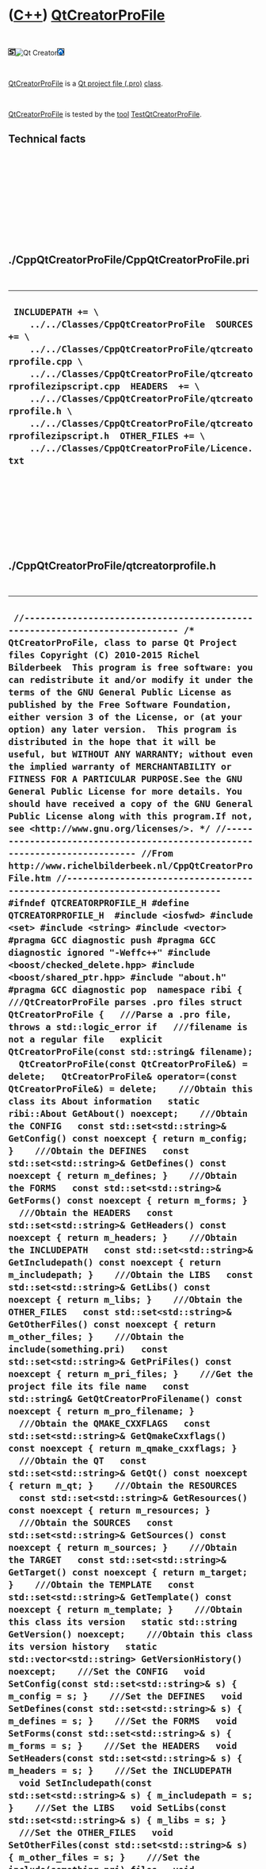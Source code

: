 



 

 

 

 

 

([C++](Cpp.md)) [QtCreatorProFile](CppQtCreatorProFile.md)
============================================================

 

![STL](PicStl.png)![Qt
Creator](PicQtCreator.png)![Lubuntu](PicLubuntu.png)

 

[QtCreatorProFile](CppQtCreatorProFile.md) is a [Qt project file
(.pro)](CppQtProjectFile.md) [class](CppClass.md).

 

[QtCreatorProFile](CppQtCreatorProFile.md) is tested by the
[tool](Tools.md) [TestQtCreatorProFile](ToolTestQtCreatorProFile.md).

Technical facts
---------------

 

 

 

 

 

 

./CppQtCreatorProFile/CppQtCreatorProFile.pri
---------------------------------------------

 

  --------------------------------------------------------------------------------------------------------------------------------------------------------------------------------------------------------------------------------------------------------------------------------------------------------------------------------------------------------------------------------------------------------------------------
  ` INCLUDEPATH += \     ../../Classes/CppQtCreatorProFile  SOURCES += \     ../../Classes/CppQtCreatorProFile/qtcreatorprofile.cpp \     ../../Classes/CppQtCreatorProFile/qtcreatorprofilezipscript.cpp  HEADERS  += \     ../../Classes/CppQtCreatorProFile/qtcreatorprofile.h \     ../../Classes/CppQtCreatorProFile/qtcreatorprofilezipscript.h  OTHER_FILES += \     ../../Classes/CppQtCreatorProFile/Licence.txt`
  --------------------------------------------------------------------------------------------------------------------------------------------------------------------------------------------------------------------------------------------------------------------------------------------------------------------------------------------------------------------------------------------------------------------------

 

 

 

 

 

./CppQtCreatorProFile/qtcreatorprofile.h
----------------------------------------

 

  -----------------------------------------------------------------------------------------------------------------------------------------------------------------------------------------------------------------------------------------------------------------------------------------------------------------------------------------------------------------------------------------------------------------------------------------------------------------------------------------------------------------------------------------------------------------------------------------------------------------------------------------------------------------------------------------------------------------------------------------------------------------------------------------------------------------------------------------------------------------------------------------------------------------------------------------------------------------------------------------------------------------------------------------------------------------------------------------------------------------------------------------------------------------------------------------------------------------------------------------------------------------------------------------------------------------------------------------------------------------------------------------------------------------------------------------------------------------------------------------------------------------------------------------------------------------------------------------------------------------------------------------------------------------------------------------------------------------------------------------------------------------------------------------------------------------------------------------------------------------------------------------------------------------------------------------------------------------------------------------------------------------------------------------------------------------------------------------------------------------------------------------------------------------------------------------------------------------------------------------------------------------------------------------------------------------------------------------------------------------------------------------------------------------------------------------------------------------------------------------------------------------------------------------------------------------------------------------------------------------------------------------------------------------------------------------------------------------------------------------------------------------------------------------------------------------------------------------------------------------------------------------------------------------------------------------------------------------------------------------------------------------------------------------------------------------------------------------------------------------------------------------------------------------------------------------------------------------------------------------------------------------------------------------------------------------------------------------------------------------------------------------------------------------------------------------------------------------------------------------------------------------------------------------------------------------------------------------------------------------------------------------------------------------------------------------------------------------------------------------------------------------------------------------------------------------------------------------------------------------------------------------------------------------------------------------------------------------------------------------------------------------------------------------------------------------------------------------------------------------------------------------------------------------------------------------------------------------------------------------------------------------------------------------------------------------------------------------------------------------------------------------------------------------------------------------------------------------------------------------------------------------------------------------------------------------------------------------------------------------------------------------------------------------------------------------------------------------------------------------------------------------------------------------------------------------------------------------------------------------------------------------------------------------------------------------------------------------------------------------------------------------------------------------------------------------------------------------------------------------------------------------------------------------------------------------------------------------------------------------------------------------------------------------------------------------------------------------------------------------------------------------------------------------------------------------------------------------------------------------------------------------------------------------------------------------------------------------------------------------------------------------------------------------------------------------------------------------------------------------------------------------------------------------------------------------------------------------------------------------------------------------------------------------------------------------------------------------------------------------------------------------------------------------------------------------------------------------------------------------------------------------------------------------------------------------------------------------------------------------------------------------------------------------------------------------------------------------------------------------------------------------------------------------------------------------------------------------------------------------------------------------------------------------------------------------------------------------------------------------------------------------------------------------------------------------------------------------------------------------------------------------------------------------------------------------------------------------------------------------------------------------------------------------------------------------------------------------------------------------------------------------------------
  ` //--------------------------------------------------------------------------- /* QtCreatorProFile, class to parse Qt Project files Copyright (C) 2010-2015 Richel Bilderbeek  This program is free software: you can redistribute it and/or modify it under the terms of the GNU General Public License as published by the Free Software Foundation, either version 3 of the License, or (at your option) any later version.  This program is distributed in the hope that it will be useful, but WITHOUT ANY WARRANTY; without even the implied warranty of MERCHANTABILITY or FITNESS FOR A PARTICULAR PURPOSE.See the GNU General Public License for more details. You should have received a copy of the GNU General Public License along with this program.If not, see <http://www.gnu.org/licenses/>. */ //--------------------------------------------------------------------------- //From http://www.richelbilderbeek.nl/CppQtCreatorProFile.htm //--------------------------------------------------------------------------- #ifndef QTCREATORPROFILE_H #define QTCREATORPROFILE_H  #include <iosfwd> #include <set> #include <string> #include <vector>  #pragma GCC diagnostic push #pragma GCC diagnostic ignored "-Weffc++" #include <boost/checked_delete.hpp> #include <boost/shared_ptr.hpp> #include "about.h" #pragma GCC diagnostic pop  namespace ribi {  ///QtCreatorProFile parses .pro files struct QtCreatorProFile {   ///Parse a .pro file, throws a std::logic_error if   ///filename is not a regular file   explicit QtCreatorProFile(const std::string& filename);   QtCreatorProFile(const QtCreatorProFile&) = delete;   QtCreatorProFile& operator=(const QtCreatorProFile&) = delete;    ///Obtain this class its About information   static ribi::About GetAbout() noexcept;    ///Obtain the CONFIG   const std::set<std::string>& GetConfig() const noexcept { return m_config; }    ///Obtain the DEFINES   const std::set<std::string>& GetDefines() const noexcept { return m_defines; }    ///Obtain the FORMS   const std::set<std::string>& GetForms() const noexcept { return m_forms; }    ///Obtain the HEADERS   const std::set<std::string>& GetHeaders() const noexcept { return m_headers; }    ///Obtain the INCLUDEPATH   const std::set<std::string>& GetIncludepath() const noexcept { return m_includepath; }    ///Obtain the LIBS   const std::set<std::string>& GetLibs() const noexcept { return m_libs; }    ///Obtain the OTHER_FILES   const std::set<std::string>& GetOtherFiles() const noexcept { return m_other_files; }    ///Obtain the include(something.pri)   const std::set<std::string>& GetPriFiles() const noexcept { return m_pri_files; }    ///Get the project file its file name   const std::string& GetQtCreatorProFilename() const noexcept { return m_pro_filename; }    ///Obtain the QMAKE_CXXFLAGS   const std::set<std::string>& GetQmakeCxxflags() const noexcept { return m_qmake_cxxflags; }    ///Obtain the QT   const std::set<std::string>& GetQt() const noexcept { return m_qt; }    ///Obtain the RESOURCES   const std::set<std::string>& GetResources() const noexcept { return m_resources; }    ///Obtain the SOURCES   const std::set<std::string>& GetSources() const noexcept { return m_sources; }    ///Obtain the TARGET   const std::set<std::string>& GetTarget() const noexcept { return m_target; }    ///Obtain the TEMPLATE   const std::set<std::string>& GetTemplate() const noexcept { return m_template; }    ///Obtain this class its version   static std::string GetVersion() noexcept;    ///Obtain this class its version history   static std::vector<std::string> GetVersionHistory() noexcept;    ///Set the CONFIG   void SetConfig(const std::set<std::string>& s) { m_config = s; }    ///Set the DEFINES   void SetDefines(const std::set<std::string>& s) { m_defines = s; }    ///Set the FORMS   void SetForms(const std::set<std::string>& s) { m_forms = s; }    ///Set the HEADERS   void SetHeaders(const std::set<std::string>& s) { m_headers = s; }    ///Set the INCLUDEPATH   void SetIncludepath(const std::set<std::string>& s) { m_includepath = s; }    ///Set the LIBS   void SetLibs(const std::set<std::string>& s) { m_libs = s; }    ///Set the OTHER_FILES   void SetOtherFiles(const std::set<std::string>& s) { m_other_files = s; }    ///Set the include(something.pri) files   void SetPriFiles(const std::set<std::string>& s) { m_pri_files = s; }    ///Set the project file its file name   void SetQtCreatorProFilename(const std::string& s) { m_pro_filename = s; }    ///Set the QMAKE_CXXFLAGS   void SetQmakeCxxflags(const std::set<std::string>& s) { m_qmake_cxxflags = s; }    ///Set the QT   void SetQt(const std::set<std::string>& s) { m_qt = s; }    ///Set the RESOURCES   void SetResources(const std::set<std::string>& s) { m_resources = s; }    ///Set the SOURCES   void SetSources(const std::set<std::string>& s)  { m_sources = s; }    ///Set the TARGET   void SetTarget(const std::set<std::string>& s) { m_target = s; }    ///Set the TEMPLATE   void SetTemplate(const std::set<std::string>& s) { m_template = s; }    private:   ///Be sure the class is correctly deleted   ~QtCreatorProFile() noexcept {}   friend void boost::checked_delete<>(QtCreatorProFile* x);    ///The items at CONFIG   std::set<std::string> m_config;    ///The items at DEFINES   std::set<std::string> m_defines;    ///The items at FORMS   std::set<std::string> m_forms;    ///The items at HEADERS   std::set<std::string> m_headers;    ///The items at INCLUDEPATH   std::set<std::string> m_includepath;    ///The items at LIBS   std::set<std::string> m_libs;    ///The items at OTHER_FILES   std::set<std::string> m_other_files;    ///The include(something.pri) files   std::set<std::string> m_pri_files;    ///The .pro file to parse   std::string m_pro_filename;    ///The items at QMAKE_CXXFLAGS   std::set<std::string> m_qmake_cxxflags;    ///The items at QT   std::set<std::string> m_qt;    ///The items at RESOURCES   std::set<std::string> m_resources;    ///The item at TARGET   std::set<std::string> m_target;    ///The items at TEMPLATE   std::set<std::string> m_template;    ///The items at SOURCES   std::set<std::string> m_sources;    void DoReplacements(std::vector<std::string>& v);    ///Parse the .pro file its content, split into lines   void Parse(std::stringstream& data);    void RemoveComments(std::vector<std::string>& v);    #ifndef NDEBUG   static void Test() noexcept;   #endif    friend std::ostream& operator<<(std::ostream& os, const QtCreatorProFile& p);   friend bool operator==(const QtCreatorProFile& lhs, const QtCreatorProFile& rhs);  };  std::ostream& operator<<(std::ostream& os, const QtCreatorProFile& p); bool operator==(const QtCreatorProFile& lhs, const QtCreatorProFile& rhs);  } //~namespace ribi  #endif // QTCREATORPROFILE_H`
  -----------------------------------------------------------------------------------------------------------------------------------------------------------------------------------------------------------------------------------------------------------------------------------------------------------------------------------------------------------------------------------------------------------------------------------------------------------------------------------------------------------------------------------------------------------------------------------------------------------------------------------------------------------------------------------------------------------------------------------------------------------------------------------------------------------------------------------------------------------------------------------------------------------------------------------------------------------------------------------------------------------------------------------------------------------------------------------------------------------------------------------------------------------------------------------------------------------------------------------------------------------------------------------------------------------------------------------------------------------------------------------------------------------------------------------------------------------------------------------------------------------------------------------------------------------------------------------------------------------------------------------------------------------------------------------------------------------------------------------------------------------------------------------------------------------------------------------------------------------------------------------------------------------------------------------------------------------------------------------------------------------------------------------------------------------------------------------------------------------------------------------------------------------------------------------------------------------------------------------------------------------------------------------------------------------------------------------------------------------------------------------------------------------------------------------------------------------------------------------------------------------------------------------------------------------------------------------------------------------------------------------------------------------------------------------------------------------------------------------------------------------------------------------------------------------------------------------------------------------------------------------------------------------------------------------------------------------------------------------------------------------------------------------------------------------------------------------------------------------------------------------------------------------------------------------------------------------------------------------------------------------------------------------------------------------------------------------------------------------------------------------------------------------------------------------------------------------------------------------------------------------------------------------------------------------------------------------------------------------------------------------------------------------------------------------------------------------------------------------------------------------------------------------------------------------------------------------------------------------------------------------------------------------------------------------------------------------------------------------------------------------------------------------------------------------------------------------------------------------------------------------------------------------------------------------------------------------------------------------------------------------------------------------------------------------------------------------------------------------------------------------------------------------------------------------------------------------------------------------------------------------------------------------------------------------------------------------------------------------------------------------------------------------------------------------------------------------------------------------------------------------------------------------------------------------------------------------------------------------------------------------------------------------------------------------------------------------------------------------------------------------------------------------------------------------------------------------------------------------------------------------------------------------------------------------------------------------------------------------------------------------------------------------------------------------------------------------------------------------------------------------------------------------------------------------------------------------------------------------------------------------------------------------------------------------------------------------------------------------------------------------------------------------------------------------------------------------------------------------------------------------------------------------------------------------------------------------------------------------------------------------------------------------------------------------------------------------------------------------------------------------------------------------------------------------------------------------------------------------------------------------------------------------------------------------------------------------------------------------------------------------------------------------------------------------------------------------------------------------------------------------------------------------------------------------------------------------------------------------------------------------------------------------------------------------------------------------------------------------------------------------------------------------------------------------------------------------------------------------------------------------------------------------------------------------------------------------------------------------------------------------------------------------------------------------------------------------------------------------------------------------------------------

 

 

 

 

 

./CppQtCreatorProFile/qtcreatorprofile.cpp
------------------------------------------

 

  ---------------------------------------------------------------------------------------------------------------------------------------------------------------------------------------------------------------------------------------------------------------------------------------------------------------------------------------------------------------------------------------------------------------------------------------------------------------------------------------------------------------------------------------------------------------------------------------------------------------------------------------------------------------------------------------------------------------------------------------------------------------------------------------------------------------------------------------------------------------------------------------------------------------------------------------------------------------------------------------------------------------------------------------------------------------------------------------------------------------------------------------------------------------------------------------------------------------------------------------------------------------------------------------------------------------------------------------------------------------------------------------------------------------------------------------------------------------------------------------------------------------------------------------------------------------------------------------------------------------------------------------------------------------------------------------------------------------------------------------------------------------------------------------------------------------------------------------------------------------------------------------------------------------------------------------------------------------------------------------------------------------------------------------------------------------------------------------------------------------------------------------------------------------------------------------------------------------------------------------------------------------------------------------------------------------------------------------------------------------------------------------------------------------------------------------------------------------------------------------------------------------------------------------------------------------------------------------------------------------------------------------------------------------------------------------------------------------------------------------------------------------------------------------------------------------------------------------------------------------------------------------------------------------------------------------------------------------------------------------------------------------------------------------------------------------------------------------------------------------------------------------------------------------------------------------------------------------------------------------------------------------------------------------------------------------------------------------------------------------------------------------------------------------------------------------------------------------------------------------------------------------------------------------------------------------------------------------------------------------------------------------------------------------------------------------------------------------------------------------------------------------------------------------------------------------------------------------------------------------------------------------------------------------------------------------------------------------------------------------------------------------------------------------------------------------------------------------------------------------------------------------------------------------------------------------------------------------------------------------------------------------------------------------------------------------------------------------------------------------------------------------------------------------------------------------------------------------------------------------------------------------------------------------------------------------------------------------------------------------------------------------------------------------------------------------------------------------------------------------------------------------------------------------------------------------------------------------------------------------------------------------------------------------------------------------------------------------------------------------------------------------------------------------------------------------------------------------------------------------------------------------------------------------------------------------------------------------------------------------------------------------------------------------------------------------------------------------------------------------------------------------------------------------------------------------------------------------------------------------------------------------------------------------------------------------------------------------------------------------------------------------------------------------------------------------------------------------------------------------------------------------------------------------------------------------------------------------------------------------------------------------------------------------------------------------------------------------------------------------------------------------------------------------------------------------------------------------------------------------------------------------------------------------------------------------------------------------------------------------------------------------------------------------------------------------------------------------------------------------------------------------------------------------------------------------------------------------------------------------------------------------------------------------------------------------------------------------------------------------------------------------------------------------------------------------------------------------------------------------------------------------------------------------------------------------------------------------------------------------------------------------------------------------------------------------------------------------------------------------------------------------------------------------------------------------------------------------------------------------------------------------------------------------------------------------------------------------------------------------------------------------------------------------------------------------------------------------------------------------------------------------------------------------------------------------------------------------------------------------------------------------------------------------------------------------------------------------------------------------------------------------------------------------------------------------------------------------------------------------------------------------------------------------------------------------------------------------------------------------------------------------------------------------------------------------------------------------------------------------------------------------------------------------------------------------------------------------------------------------------------------------------------------------------------------------------------------------------------------------------------------------------------------------------------------------------------------------------------------------------------------------------------------------------------------------------------------------------------------------------------------------------------------------------------------------------------------------------------------------------------------------------------------------------------------------------------------------------------------------------------------------------------------------------------------------------------------------------------------------------------------------------------------------------------------------------------------------------------------------------------------------------------------------------------------------------------------------------------------------------------------------------------------------------------------------------------------------------------------------------------------------------------------------------------------------------------------------------------------------------------------------------------------------------------------------------------------------------------------------------------------------------------------------------------------------------------------------------------------------------------------------------------------------------------------------------------------------------------------------------------------------------------------------------------------------------------------------------------------------------------------------------------------------------------------------------------------------------------------------------------------------------------------------------------------------------------------------------------------------------------------------------------------------------------------------------------------------------------------------------------------------------------------------------------------------------------------------------------------------------------------------------------------------------------------------------------------------------------------------------------------------------------------------------------------------------------------------------------------------------------------------------------------------------------------------------------------------------------------------------------------------------------------------------------------------------------------------------------------------------------------------------------------------------------------------------------------------------------------------------------------------------------------------------------------------------------------------------------------------------------------------------------------------------------------------------------------------------------------------------------------------------------------------------------------------------------------------------------------------------------------------------------------------------------------------------------------------------------------------------------------------------------------------------------------------------------------------------------------------------------------------------------------------------------------------------------------------------------------------------------------------------------------------------------------------------------------------------------------------------------------------------------------------------------------------------------------------------------------------------------------------------------------------------------------------------------------------------------------------------------------------------------------------------------------------------------------------------------------------------------------------------------------------------------------------------------------------------------------------------------------------------------------------------------------------------------------------------------------------------------------------------------------------------------------------------------------------------------------------------------------------------------------------------------------------------------------------------------------------------------------------------------------------------------------------------------------------------------------------------------------------------------------------------------------------------------------------------------------------------------------------------------------------------------------------------------------------------------------------------------------------------------------------------------------------------------------------------------------------------------------------------------------------------------------------------------------------------------------------------------------------------------------------------------------------------------------------------------------------------------------------------------------------------------------------------------------------------------------------------------------------------------------------------------------------------------------------------------------------------------------------------------------------------------------------------------------------------------------------------------------------------------------------------------------------------------------------------------------------------------------------------------------------------------------------------------------------------------------------------------------------------------------------------------------------------------------------------------------------------------------------------------------------------------------------------------------------------------------------------------------------------------------------------------------------------------------------------------------------------------------------------------------------------------------------------------------------------------------------------------------------------------------------------------------------------------------------------------------------------------------------------------------------------------------------------------------------------------------------------------------------------------------------------------------------------------------------------------------------------------------------------------------------------------------------------------------------------------------------------------------------------------------------------------------------------------------------------------------------------------------------------------------------------------------------------------------------------------------------------------------------------------------------------------------------------------------------------------------------------------------------------------------------------------------------------------------------------------------------------------------------------------------------------------------------------------------------------------------------------------------------------------------------------------------------------------------------------------------------------------------------------------------------------------------------------------------------------------------------------------------------------------------------------------------------------------------------------------------------------------------------------------------------------------------------------------------------------------------------------------------------------------------------------------------------------------------------------------------------------------------------------------------------------------------------------------------------------------------------------------------------------------------------------------------------------------------------------------------------------------------------------------------------------------------------------------------------------------------------------------------------------------------------------------------------------------------------------------------------------------------------------------------------------------------------------------------------------------------------------------------------------------------------------------------------------------------------------------------------------------------------------------------------------------------------------------------------------------------------------------------------------------------------------------------------------------------------------------------------------------------------------------------------------------------------------------------------------------------------------------------------------------------------------------------------------------------------------------------------------------------------------------------------------------------------------------------------------------------------------------------------------------------------------------------------------------------------------------------------------------------------------------------------------------------------------------------------------------------------------------------------------------------------------------------------------------------------------------------------------------------------------------------------------------------------------------------------------------------------------------------------------------------------------------------------------------------------------------------------------------------------------------------------------------------------------------------------------------------------------------------------------------------------------------------------------------------------------------------------------------------------------------------------------------------------------------------------------------------------------------------------------------------------------------------------------------------------------------------------
  ` //--------------------------------------------------------------------------- /* QtCreatorProFile, class to parse Qt Project files Copyright (C) 2010-2015 Richel Bilderbeek  This program is free software: you can redistribute it and/or modify it under the terms of the GNU General Public License as published by the Free Software Foundation, either version 3 of the License, or (at your option) any later version.  This program is distributed in the hope that it will be useful, but WITHOUT ANY WARRANTY; without even the implied warranty of MERCHANTABILITY or FITNESS FOR A PARTICULAR PURPOSE.See the GNU General Public License for more details. You should have received a copy of the GNU General Public License along with this program.If not, see <http://www.gnu.org/licenses/>. */ //--------------------------------------------------------------------------- //From http://www.richelbilderbeek.nl/CppQtCreatorProFile.htm //--------------------------------------------------------------------------- #pragma GCC diagnostic push #pragma GCC diagnostic ignored "-Weffc++" #pragma GCC diagnostic ignored "-Wunused-local-typedefs" #include "qtcreatorprofile.h"  #include <algorithm> #include <cassert> #include <cstdlib> #include <fstream> #include <iostream> #include <iterator> #include <map> #include <sstream> #include <string> #include <vector>  #include <boost/algorithm/string/replace.hpp> #include <boost/algorithm/string/split.hpp> #include <boost/algorithm/string/trim.hpp> #include <boost/function.hpp>  #include "fileio.h" #include "trace.h" #include "testtimer.h"  #pragma GCC diagnostic pop  ribi::QtCreatorProFile::QtCreatorProFile(const std::string& filename)   :     m_config{},     m_defines{},     m_forms{},     m_headers{},     m_includepath{},     m_libs{},     m_other_files{},     m_pri_files{},     m_pro_filename{fileio::FileIo().ConvertPathToUnix(filename)},     m_qmake_cxxflags{},     m_qt{},     m_resources{},     m_target{},     m_template{},     m_sources{} {   #ifndef NDEBUG   Test();   #endif   if (!ribi::fileio::FileIo().IsRegularFile(m_pro_filename))   {     std::stringstream s;     s << __FILE__ << "(" <<  (__LINE__) <<  ") : "       << "Filename '" << m_pro_filename << "' must be a regular file";     throw std::logic_error(s.str().c_str());   }   assert(fileio::FileIo().IsUnixPath(m_pro_filename));   if (!fileio::FileIo().IsUnixPath(m_pro_filename))   {     std::stringstream s;     s << __FILE__ << "(" <<  (__LINE__) <<  ") : "       << "Filename '" << m_pro_filename << "' must have a Linux-styl path "       << " (this is, folders must be seperated by a slash, instead of a backslash)"     ;     throw std::logic_error(s.str().c_str());   }      std::vector<std::string> v{ribi::fileio::FileIo().FileToVector(m_pro_filename)};   RemoveComments(v);   DoReplacements(v);   std::stringstream data;   std::copy(std::begin(v),std::end(v),std::ostream_iterator<std::string>(data," "));   Parse(data); }  void ribi::QtCreatorProFile::DoReplacements(std::vector<std::string>& v) {   for (std::string& s: v)   {     boost::algorithm::replace_all(s,"include (","include(");   } }  ribi::About ribi::QtCreatorProFile::GetAbout() noexcept {   ribi::About a(     "Richel Bilderbeek",     "QtCreatorProFile",     "class to parse Qt Project files",     "the 19th of August 2013",     "2010-2015",     "http://www.richelbilderbeek.nl/CppQtCreatorProFile.htm",     GetVersion(),     GetVersionHistory());   return a; }  std::string ribi::QtCreatorProFile::GetVersion() noexcept {   return "3.0"; }  std::vector<std::string> ribi::QtCreatorProFile::GetVersionHistory() noexcept {   return {     "2010-12-19: version 1.0: initial version",     "2011-01-06: version 1.1: added GetCommonRoot and GetLibs member functions, added operator<<",     "2011-09-11: version 1.2: fixed bug",     "2012-02-25: version 1.3: added GetAbout member function",     "2012-02-28: version 1.4: added support for INCLUDEPATH, FORMS, OTHER_FILES, RESOURCES and QMAKE_CXXFLAGS",     "2012-05-30: version 1.5: added SimplifyPath",     "2012-08-13: version 1.6: modifiers like win32 and unix are ignored, instead of yielding an error",     "2012-12-23: version 1.7: set destructor to private, except for boost::checked_delete",     "2012-12-23: version 1.8: renamed to QtCreatorProFile due to naming conflicts when cross-compiling",     "2013-05-18: version 2.0: simplified architecture by removing file I/O",     "2013-08-19: version 2.1: replaced Boost.Regex by Boost.Xpressive, removed Boost.Filesystem",     "2014-01-27: version 2.2: removes all comments, can detect includes of .pri files",     "2014-05-02: version 3.0: use UNIX path seperators only"   }; }  void ribi::QtCreatorProFile::Parse(std::stringstream& data) {   const bool verbose{false};   std::set<std::string> * p = nullptr; //A set to write to   enum class Prefix { none, plus, minus };   Prefix prefix = Prefix::none;   while (data)   {     std::string s;     data >> s;     if (verbose) { TRACE(s); }     assert(s[0] != '#' && "Comments are already removed");     if (s[0] == '{') continue;     if (s[0] == '}') continue;     if (s[0] == '\\') continue;     if (s.size() > 7 && s.substr(0,7) == "include")     {       std::string t = s.substr(8,s.size() - 8 - 1);       if (verbose) { TRACE(t); }       while (t[0] == ' ' || t[0] == '(') t = t.substr(1,t.size()-1);       if (verbose) { TRACE(t); }       while (t.back() == ' ' || t.back() == ')') t.pop_back();       if (verbose) { TRACE(t); }       assert(t.find('(') == std::string::npos);       assert(t.find(')') == std::string::npos);       m_pri_files.insert(t);       continue;     }     const std::vector<std::string> conditional_sections {       "unix", "win32", "static", "debug", "release"     };     if (std::count(conditional_sections.begin(),conditional_sections.end(),s))     {       p = nullptr;       continue;     }     const std::map<std::string,std::set<std::string>* > m {       { "CONFIG"        ,&m_config },       { "DEFINES"       ,&m_defines },       { "FORMS"         ,&m_forms },       { "HEADERS"       ,&m_headers },       { "INCLUDEPATH"   ,&m_includepath },       { "LIBS"          ,&m_libs },       { "OTHER_FILES"   ,&m_other_files },       { "QMAKE_CXXFLAGS",&m_qmake_cxxflags },       { "QT"            ,&m_qt },       { "RESOURCES"     ,&m_resources },       { "SOURCES"       ,&m_sources },       { "TARGET"        ,&m_target },       { "TEMPLATE"      ,&m_template }     };     const std::map<std::string,std::set<std::string>* >::const_iterator iter {       std::find_if(std::begin(m),std::end(m),         [s](const std::pair<std::string,std::set<std::string>* > sub_pair)         {           return sub_pair.first == s;         }       )     };     if (iter != std::end(m))     {       if (verbose) { const std::string msg = "Set pointer to " + iter->first; TRACE(msg); }       p = iter->second;       prefix = Prefix::none;       continue;     }     //Determine prefixes     bool has_prefixes = true;     while (has_prefixes)     {       has_prefixes = false;       if (!s.empty() && s[0] == '+')       {         prefix = Prefix::plus;         s = s.substr(1,s.size() - 1);         has_prefixes = true;       }       else if (!s.empty() && s[0] == '-')       {         prefix = Prefix::minus;         s = s.substr(1,s.size() - 1);         has_prefixes = true;       }       else if (!s.empty() && s[0] == '\\')       {         s = s.substr(1,s.size() - 1);         has_prefixes = true;       }       else if (!s.empty() && s[0] == '=')       {         s = s.substr(1,s.size() - 1);         has_prefixes = true;       }     }     //Remove possible postfix     if (!s.empty())     {       if (s[ s.size() - 1] == '\\') s.resize(s.size() - 1);      }     if (p && !s.empty())     {       if (verbose) { const std::string msg = "Added " + s; TRACE(msg); }       p->insert(         (prefix == Prefix::minus ? "-" : "") + s);     }   } }  void ribi::QtCreatorProFile::RemoveComments(std::vector<std::string>& v) {   for (std::string& s: v)   {     const std::string t = boost::algorithm::trim_copy(s);     if (t[0] == '#')     {       s = "";       continue;     }     if (t.size() >= 7 && t.substr(0,7) == "message")     {       s = "";       continue;     }      const auto iter = std::find(std::begin(t),std::end(t),'#');     if (iter != std::end(t))     {       s.assign(std::begin(t),iter);     }      assert(std::find(std::begin(s),std::end(s),'#') == std::end(s)       && "Every comment is removed");   }  }  #ifndef NDEBUG void ribi::QtCreatorProFile::Test() noexcept {   //Test exactly once   {     static bool is_tested{false};     if (is_tested) return;     is_tested = true;   }   fileio::FileIo();    const TestTimer test_timer(__func__,__FILE__,1.0);   {     const std::string mypath { fileio::FileIo().GetTempFileName() };     {       std::ofstream f(mypath);       f << "SOURCES += qtmain.cpp";     }     //Check the project file     const QtCreatorProFile p(mypath);     assert(p.GetSources().size() == 1);     assert(p.GetSources().count("qtmain.cpp"));     fileio::FileIo().DeleteFile(mypath.c_str());   }   {     const std::string mypath { fileio::FileIo().GetTempFileName() };     {       std::ofstream f(mypath);       f << "include(something.pri)";     }     //Check the project file     const QtCreatorProFile p(mypath);     assert(p.GetPriFiles().size() == 1);     assert(p.GetPriFiles().count("something.pri"));     fileio::FileIo().DeleteFile(mypath.c_str());   }   {     const std::string mypath { fileio::FileIo().GetTempFileName() };     {       std::ofstream f(mypath);       f << "include (something.pri)";     }     //Check the project file     const QtCreatorProFile p(mypath);     assert(p.GetPriFiles().size() == 1);     assert(p.GetPriFiles().count("something.pri"));     fileio::FileIo().DeleteFile(mypath.c_str());   }   {     const std::string mypath { fileio::FileIo().GetTempFileName() };     {       std::ofstream f(mypath);       f << "HEADERS += header.h #Must remove this comment";     }     //Check the project file     const QtCreatorProFile p(mypath);     assert(p.GetHeaders().size() == 1);     assert(p.GetHeaders().count("header.h"));     fileio::FileIo().DeleteFile(mypath.c_str());   }   {     const std::string mypath { fileio::FileIo().GetTempFileName() };     {       std::ofstream f(mypath);       f << "#-------------------------------------------------\n"         << "#\n"         << "# Project created by QtCreator 2010-12-19T16:24:53\n"         << "#\n"         << "#-------------------------------------------------\n"         << "QT       += core\n"         << "QT       -= gui\n"         << "LIBS     += -lwt -lboost_regex\n"         << "TARGET = ToolTestQtCreatorProFile\n"         << "CONFIG   += console\n"         << "CONFIG   -= app_bundle\n"         << "TEMPLATE = app\n"         << "SOURCES += main.cpp \\\n"         << "    profile.cpp\n"         << "HEADERS += \\\n"         << "    profile.h";     }     //Check the project file     const QtCreatorProFile p(mypath);     assert(p.GetConfig().size() == 2);     assert(p.GetConfig().count("console"));     assert(p.GetConfig().count("-app_bundle"));     assert(p.GetHeaders().size() == 1);     assert(p.GetHeaders().count("profile.h"));     assert(p.GetLibs().size() == 2);     assert(p.GetLibs().count("-lwt"));     assert(p.GetLibs().count("-lboost_regex"));     assert(p.GetQtCreatorProFilename() == mypath);     assert(p.GetQt().size() == 2);     assert(p.GetQt().count("core"));     assert(p.GetQt().count("-gui"));     assert(p.GetSources().size() == 2);     assert(p.GetSources().count("main.cpp"));     assert(p.GetSources().count("profile.cpp"));     assert(p.GetTarget().count("ToolTestQtCreatorProFile") == 1);     assert(p.GetTemplate().size() == 1);     assert(p.GetTemplate().count("app"));     {       std::stringstream ss;       ss << p << '\n';     }     //TRACE("Test QtCreatorProFile::operator==");     {       QtCreatorProFile q(mypath);       assert(p == q);     }     fileio::FileIo().DeleteFile(mypath.c_str());   }   //TRACE("Test QtCreatorProFile::Merge");   {     const std::string mypath1 { fileio::FileIo().GetTempFileName() };     const std::string mypath2 { fileio::FileIo().GetTempFileName() };     {       std::ofstream f(mypath1);       f << "#-------------------------------------------------\n"         << "#\n"         << "# Project created by QtCreator 2010-12-19T16:24:53\n"         << "#\n"         << "#-------------------------------------------------\n"         << "QT       += core\n"         << "QT       -= gui\n"         << "LIBS     += -lwt -lboost_regex\n"         << "TARGET = ToolTestQtCreatorProFileWebsite\n"         << "CONFIG   += console\n"         << "CONFIG   -= app_bundle\n"         << "TEMPLATE = app\n"         << "SOURCES += wtmain.cpp \\\n"         << "    profile.cpp\n"         << "HEADERS += \\\n"         << "    profile.h";     }     {       std::ofstream f(mypath2);       f << "#-------------------------------------------------\n"         << "#\n"         << "# Project created by QtCreator 2010-12-19T16:24:53\n"         << "#\n"         << "#-------------------------------------------------\n"         << "QT       -= core\n"         << "QT       -= gui\n"         << "LIBS     += -lboost_regex\n"         << "TARGET = ToolTestQtCreatorProFileConsole\n"         << "CONFIG   += console\n"         << "CONFIG   -= app_bundle\n"         << "TEMPLATE = app\n"         << "SOURCES += main.cpp \\\n"         << "    profile.cpp\n"         << "HEADERS += \\\n"         << "    profile.h";     }     //Check the project file     const boost::shared_ptr<const QtCreatorProFile> p1(new QtCreatorProFile(mypath1));     const boost::shared_ptr<const QtCreatorProFile> p2(new QtCreatorProFile(mypath2));     fileio::FileIo().DeleteFile(mypath1.c_str());     fileio::FileIo().DeleteFile(mypath2.c_str());   }   //Test conditionals   {     //Create a project file     const std::string mypath { fileio::FileIo().GetTempFileName() };     {       std::ofstream f(mypath);       f         << "QT       += core\n"         << "unix {\n"         << "SOURCES += \\\n"         << "    unix_main.cpp \\\n"         << "}\n"         << "win32 {\n"         << "TARGET = TestTarget\n"         << "SOURCES += win_main.cpp\n"         << "}\n"         << "SOURCES += profile.cpp\n"         << "HEADERS += \\\n"         << "    profile.h";     }     //Check the project file     const QtCreatorProFile p(mypath);     assert(p.GetQt().size() == 1);     assert(p.GetQt().count("core"));     assert(p.GetSources().size() == 3);     assert(p.GetSources().count("unix_main.cpp"));     assert(p.GetSources().count("win_main.cpp"));     assert(p.GetSources().count("profile.cpp"));     assert(p.GetHeaders().size() == 1);     assert(p.GetHeaders().count("profile.h"));      //Test operator<<     {       std::stringstream ss;       ss << p << '\n';     }     //Test operator==     {       QtCreatorProFile q(mypath);       assert(p == q);     }     fileio::FileIo().DeleteFile(mypath.c_str());   } } #endif  std::ostream& ribi::operator<<(std::ostream& os, const QtCreatorProFile& p) {   os << "\n";   for (const std::string pri: p.GetPriFiles())   {     os << "include(" << pri << ")" << '\n';   }   {     const std::vector<       std::pair<         std::string, boost::function<const std::set<std::string>& (const QtCreatorProFile&)>         >       > v = {         { "CONFIG", &QtCreatorProFile::GetConfig },         { "DEFINES", &QtCreatorProFile::GetDefines },         { "FORMS", &QtCreatorProFile::GetForms },         { "HEADERS", &QtCreatorProFile::GetHeaders },         { "INCLUDEPATH", &QtCreatorProFile::GetIncludepath },         { "LIBS", &QtCreatorProFile::GetLibs },         { "OTHER_FILES", &QtCreatorProFile::GetOtherFiles },         { "QMAKE_CXXFLAGS", &QtCreatorProFile::GetQmakeCxxflags },         { "QT", &QtCreatorProFile::GetQt},         { "RESOURCES", &QtCreatorProFile::GetResources },         { "SOURCES", &QtCreatorProFile::GetSources },         { "TARGET", &QtCreatorProFile::GetTarget },         { "TEMPLATE", &QtCreatorProFile::GetTemplate }       };      std::for_each(v.begin(),v.end(),       [&os,&p](const std::pair<std::string, boost::function<const std::set<std::string>& (const QtCreatorProFile&)> >& pair)       {         const std::set<std::string>& w = pair.second(p);         if (!w.empty())         {           os << pair.first << " += \\\n";           if (w.size() > 1)           {             std::transform(w.begin(),--w.end(),std::ostream_iterator<std::string>(os," \\\n"),               [](const std::string& s) { return "    " + s; } );           }           os << "    " + (*(--w.end())) + '\n';           os << "\n";         }       }     );   }   os << "\n";   os << "#--------------------------------------------------------------------------\n";   os << "# This file was created by:\n";   os << "#\n";   {     const std::vector<std::string> v = p.GetAbout().CreateAboutText();     std::transform(v.begin(),v.end(),std::ostream_iterator<std::string>(os,"\n"),       [](const std::string& s) { return "# " + s; } );   }   os << "#\n";   os << "#\n";   os << "#\n";   {     const std::vector<std::string> v = p.GetAbout().CreateLicenceText();     std::transform(v.begin(),v.end(),std::ostream_iterator<std::string>(os,"\n"),       [](const std::string& s) { return "# " + s; } );   }   os << "#--------------------------------------------------------------------------";   return os; }  bool ribi::operator==(const QtCreatorProFile& lhs, const QtCreatorProFile& rhs) {   return        lhs.m_config == rhs.m_config     && lhs.m_defines == rhs.m_defines     && lhs.m_forms == rhs.m_forms     && lhs.m_headers == rhs.m_headers     && lhs.m_includepath == rhs.m_includepath     && lhs.m_libs == rhs.m_libs     && lhs.m_other_files == rhs.m_other_files     && lhs.m_pro_filename == rhs.m_pro_filename     && lhs.m_qmake_cxxflags == rhs.m_qmake_cxxflags     && lhs.m_qt == rhs.m_qt     && lhs.m_resources == rhs.m_resources     && lhs.m_target == rhs.m_target     && lhs.m_template == rhs.m_template     && lhs.m_sources == rhs.m_sources; }`
  ---------------------------------------------------------------------------------------------------------------------------------------------------------------------------------------------------------------------------------------------------------------------------------------------------------------------------------------------------------------------------------------------------------------------------------------------------------------------------------------------------------------------------------------------------------------------------------------------------------------------------------------------------------------------------------------------------------------------------------------------------------------------------------------------------------------------------------------------------------------------------------------------------------------------------------------------------------------------------------------------------------------------------------------------------------------------------------------------------------------------------------------------------------------------------------------------------------------------------------------------------------------------------------------------------------------------------------------------------------------------------------------------------------------------------------------------------------------------------------------------------------------------------------------------------------------------------------------------------------------------------------------------------------------------------------------------------------------------------------------------------------------------------------------------------------------------------------------------------------------------------------------------------------------------------------------------------------------------------------------------------------------------------------------------------------------------------------------------------------------------------------------------------------------------------------------------------------------------------------------------------------------------------------------------------------------------------------------------------------------------------------------------------------------------------------------------------------------------------------------------------------------------------------------------------------------------------------------------------------------------------------------------------------------------------------------------------------------------------------------------------------------------------------------------------------------------------------------------------------------------------------------------------------------------------------------------------------------------------------------------------------------------------------------------------------------------------------------------------------------------------------------------------------------------------------------------------------------------------------------------------------------------------------------------------------------------------------------------------------------------------------------------------------------------------------------------------------------------------------------------------------------------------------------------------------------------------------------------------------------------------------------------------------------------------------------------------------------------------------------------------------------------------------------------------------------------------------------------------------------------------------------------------------------------------------------------------------------------------------------------------------------------------------------------------------------------------------------------------------------------------------------------------------------------------------------------------------------------------------------------------------------------------------------------------------------------------------------------------------------------------------------------------------------------------------------------------------------------------------------------------------------------------------------------------------------------------------------------------------------------------------------------------------------------------------------------------------------------------------------------------------------------------------------------------------------------------------------------------------------------------------------------------------------------------------------------------------------------------------------------------------------------------------------------------------------------------------------------------------------------------------------------------------------------------------------------------------------------------------------------------------------------------------------------------------------------------------------------------------------------------------------------------------------------------------------------------------------------------------------------------------------------------------------------------------------------------------------------------------------------------------------------------------------------------------------------------------------------------------------------------------------------------------------------------------------------------------------------------------------------------------------------------------------------------------------------------------------------------------------------------------------------------------------------------------------------------------------------------------------------------------------------------------------------------------------------------------------------------------------------------------------------------------------------------------------------------------------------------------------------------------------------------------------------------------------------------------------------------------------------------------------------------------------------------------------------------------------------------------------------------------------------------------------------------------------------------------------------------------------------------------------------------------------------------------------------------------------------------------------------------------------------------------------------------------------------------------------------------------------------------------------------------------------------------------------------------------------------------------------------------------------------------------------------------------------------------------------------------------------------------------------------------------------------------------------------------------------------------------------------------------------------------------------------------------------------------------------------------------------------------------------------------------------------------------------------------------------------------------------------------------------------------------------------------------------------------------------------------------------------------------------------------------------------------------------------------------------------------------------------------------------------------------------------------------------------------------------------------------------------------------------------------------------------------------------------------------------------------------------------------------------------------------------------------------------------------------------------------------------------------------------------------------------------------------------------------------------------------------------------------------------------------------------------------------------------------------------------------------------------------------------------------------------------------------------------------------------------------------------------------------------------------------------------------------------------------------------------------------------------------------------------------------------------------------------------------------------------------------------------------------------------------------------------------------------------------------------------------------------------------------------------------------------------------------------------------------------------------------------------------------------------------------------------------------------------------------------------------------------------------------------------------------------------------------------------------------------------------------------------------------------------------------------------------------------------------------------------------------------------------------------------------------------------------------------------------------------------------------------------------------------------------------------------------------------------------------------------------------------------------------------------------------------------------------------------------------------------------------------------------------------------------------------------------------------------------------------------------------------------------------------------------------------------------------------------------------------------------------------------------------------------------------------------------------------------------------------------------------------------------------------------------------------------------------------------------------------------------------------------------------------------------------------------------------------------------------------------------------------------------------------------------------------------------------------------------------------------------------------------------------------------------------------------------------------------------------------------------------------------------------------------------------------------------------------------------------------------------------------------------------------------------------------------------------------------------------------------------------------------------------------------------------------------------------------------------------------------------------------------------------------------------------------------------------------------------------------------------------------------------------------------------------------------------------------------------------------------------------------------------------------------------------------------------------------------------------------------------------------------------------------------------------------------------------------------------------------------------------------------------------------------------------------------------------------------------------------------------------------------------------------------------------------------------------------------------------------------------------------------------------------------------------------------------------------------------------------------------------------------------------------------------------------------------------------------------------------------------------------------------------------------------------------------------------------------------------------------------------------------------------------------------------------------------------------------------------------------------------------------------------------------------------------------------------------------------------------------------------------------------------------------------------------------------------------------------------------------------------------------------------------------------------------------------------------------------------------------------------------------------------------------------------------------------------------------------------------------------------------------------------------------------------------------------------------------------------------------------------------------------------------------------------------------------------------------------------------------------------------------------------------------------------------------------------------------------------------------------------------------------------------------------------------------------------------------------------------------------------------------------------------------------------------------------------------------------------------------------------------------------------------------------------------------------------------------------------------------------------------------------------------------------------------------------------------------------------------------------------------------------------------------------------------------------------------------------------------------------------------------------------------------------------------------------------------------------------------------------------------------------------------------------------------------------------------------------------------------------------------------------------------------------------------------------------------------------------------------------------------------------------------------------------------------------------------------------------------------------------------------------------------------------------------------------------------------------------------------------------------------------------------------------------------------------------------------------------------------------------------------------------------------------------------------------------------------------------------------------------------------------------------------------------------------------------------------------------------------------------------------------------------------------------------------------------------------------------------------------------------------------------------------------------------------------------------------------------------------------------------------------------------------------------------------------------------------------------------------------------------------------------------------------------------------------------------------------------------------------------------------------------------------------------------------------------------------------------------------------------------------------------------------------------------------------------------------------------------------------------------------------------------------------------------------------------------------------------------------------------------------------------------------------------------------------------------------------------------------------------------------------------------------------------------------------------------------------------------------------------------------------------------------------------------------------------------------------------------------------------------------------------------------------------------------------------------------------------------------------------------------------------------------------------------------------------------------------------------------------------------------------------------------------------------------------------------------------------------------------------------------------------------------------------------------------------------------------------------------------------------------------------------------------------------------------------------------------------------------------------------------------------------------------------------------------------------------------------------------------------------------------------------------------------------------------------------------------------------------------------------------------------------------------------------------------------------------------------------------------------------------------------------------------------------------------------------------------------------------------------------------------------------------------------------------------------------------------------------------------------------------------------------------------------------------------------------------------------------------------------------------------------------------------------------------------------------------------------------------------------------------------------------------------------------------------------------------------------------------------------------------------------------------------------------------------------------------------------------------------------------------------------------------------------------------------------------------------------------------------------------------------------------------------------------------------------------------------------------------------------------------------------------------------------------------------------------------------------------------------------------------------------------------------------------------------------------------------------------------------------------------------------------------------------------------------------------------------------------------------------------------------------------------------------------------------------------------------------------------------------------------------------------------------------------------------------------------------------------------------------------------------------------------------------------------------------------------------------------------------------------

 

 

 

 

 

./CppQtCreatorProFile/qtcreatorprofilezipscript.h
-------------------------------------------------

 

  -------------------------------------------------------------------------------------------------------------------------------------------------------------------------------------------------------------------------------------------------------------------------------------------------------------------------------------------------------------------------------------------------------------------------------------------------------------------------------------------------------------------------------------------------------------------------------------------------------------------------------------------------------------------------------------------------------------------------------------------------------------------------------------------------------------------------------------------------------------------------------------------------------------------------------------------------------------------------------------------------------------------------------------------------------------------------------------------------------------------------------------------------------------------------------------------------------------------------------------------------------------------------------------------------------------------------------------------------------------------------------------------------------------------------------------------------------------------------------------------------------------------------------------------------------------------------------------------------------------------------------------------------------------------------------------------------------------------------------------------------------------------------------------------------------------------------------------------------------------------------------------------------------------------------------------------------------------------------------------------------------------------------------------------------------------------------------------------------------------------------------------------------------------------------------------------------------------------------------------------------------------------------------------------------------------------------------------------------------------------------------------------------------------------------------------------------------------------------------------------------------------------------------------------------------------------------------------------------------------------------------------------------------------------------------------------------------------------------------------------------------------------------------------------------------------------------------------------------------------------------------------------------------------------------------------------------------------------------------------------------------------------------------------------------------------------------------------------------------------------------------------------------------------------------------------------------------------------------------------------------------------------------------------------------------------------------------------------------------------------------------------------------------------------------------------------------------------------------------------------------------------------------------------------------------------------------------------------------------------------------------------------------------------------------------------------------------------------------------------------------------------------------------------------------------------------------------------------------------------------------------------------------------------------------------------------------------------------------------------------------------------------------------------------------------------------------------------------------------------------------------------------------------------------------------------------------------
  ` //--------------------------------------------------------------------------- /* QtCreatorProFile, class to parse Qt Project files Copyright (C) 2010-2015 Richel Bilderbeek  This program is free software: you can redistribute it and/or modify it under the terms of the GNU General Public License as published by the Free Software Foundation, either version 3 of the License, or (at your option) any later version.  This program is distributed in the hope that it will be useful, but WITHOUT ANY WARRANTY; without even the implied warranty of MERCHANTABILITY or FITNESS FOR A PARTICULAR PURPOSE.See the GNU General Public License for more details. You should have received a copy of the GNU General Public License along with this program.If not, see <http://www.gnu.org/licenses/>. */ //--------------------------------------------------------------------------- //From http://www.richelbilderbeek.nl/CppQtCreatorProFile.htm //--------------------------------------------------------------------------- #ifndef QTCREATORPROFILEZIPSCRIPT #define QTCREATORPROFILEZIPSCRIPT  #include <set> #include <string> #include <vector>  #pragma GCC diagnostic push #pragma GCC diagnostic ignored "-Weffc++" #include <boost/checked_delete.hpp> #include <boost/shared_ptr.hpp> #include "qtcreatorprofile.h" #pragma GCC diagnostic pop  namespace ribi {  ///Create a shell script to zip a Qt Creator .pro file struct QtCreatorProFileZipScript {   QtCreatorProFileZipScript(     const boost::shared_ptr<const ribi::QtCreatorProFile> pro_file   );   QtCreatorProFileZipScript(const QtCreatorProFileZipScript&) = delete;   QtCreatorProFileZipScript& operator=(const QtCreatorProFileZipScript&) = delete;    ///Create a script to zip all .pro files (and all they refer to) in a folder   static std::string CreateScript(const std::string& source_folder);    ///Obtain this class its About information   static About GetAbout() noexcept;    ///Obtain all filenames   const std::set<std::string>& GetFilenames() const { return m_filenames; }    ///Obtain the .pro file   //const boost::shared_ptr<const QtCreatorProFile> GetProFile() const { return m_pro_file; }   const std::string& GetProFileName() const { return m_pro_file_name; }    ///Obtain this class its version   static std::string GetVersion() noexcept;    ///Obtain this class its version history   static std::vector<std::string> GetVersionHistory() noexcept;    static boost::shared_ptr<QtCreatorProFileZipScript> Merge(     const std::vector<boost::shared_ptr<const QtCreatorProFileZipScript> >& v);    ///Set all filenames   void SetFilenames(const std::set<std::string>& filenames) { m_filenames = filenames; }    private:   ///Used when merging   QtCreatorProFileZipScript(     const std::set<std::string>& filenames,     const std::string& pro_file_name);    ///Be sure the class is correctly deleted   ~QtCreatorProFileZipScript() noexcept {}   friend void boost::checked_delete<>(QtCreatorProFileZipScript* x);    ///All the files used by the QtCreatorProFile   std::set<std::string> m_filenames;    ///The original .pro file its filename   const std::string m_pro_file_name;   //const boost::shared_ptr<const QtCreatorProFile> m_pro_file;    ///Create a QtCreatorProFile from every filename   static std::vector<boost::shared_ptr<QtCreatorProFile> > CreateProFiles(const std::vector<std::string>& pro_files);    ///Extract a QtCreatorProFile its filenames   const std::set<std::string> ExtractFilenames(     const boost::shared_ptr<const QtCreatorProFile> & pro_file) const;    ///Get all the .pro files in a folder   //From http://www.richelbilderbeek.nl/CppGetProFilesInFolder.htm    static std::vector<std::string> GetProAndPriFilesInFolder(const std::string& folder);    #ifndef NDEBUG   static void Test() noexcept;   #endif    friend std::ostream& operator<<(std::ostream& os,const QtCreatorProFileZipScript& script) noexcept; };  std::ostream& operator<<(std::ostream& os,const QtCreatorProFileZipScript& script) noexcept;  } //~namespace ribi  #endif // QTCREATORPROFILEZIPSCRIPT`
  -------------------------------------------------------------------------------------------------------------------------------------------------------------------------------------------------------------------------------------------------------------------------------------------------------------------------------------------------------------------------------------------------------------------------------------------------------------------------------------------------------------------------------------------------------------------------------------------------------------------------------------------------------------------------------------------------------------------------------------------------------------------------------------------------------------------------------------------------------------------------------------------------------------------------------------------------------------------------------------------------------------------------------------------------------------------------------------------------------------------------------------------------------------------------------------------------------------------------------------------------------------------------------------------------------------------------------------------------------------------------------------------------------------------------------------------------------------------------------------------------------------------------------------------------------------------------------------------------------------------------------------------------------------------------------------------------------------------------------------------------------------------------------------------------------------------------------------------------------------------------------------------------------------------------------------------------------------------------------------------------------------------------------------------------------------------------------------------------------------------------------------------------------------------------------------------------------------------------------------------------------------------------------------------------------------------------------------------------------------------------------------------------------------------------------------------------------------------------------------------------------------------------------------------------------------------------------------------------------------------------------------------------------------------------------------------------------------------------------------------------------------------------------------------------------------------------------------------------------------------------------------------------------------------------------------------------------------------------------------------------------------------------------------------------------------------------------------------------------------------------------------------------------------------------------------------------------------------------------------------------------------------------------------------------------------------------------------------------------------------------------------------------------------------------------------------------------------------------------------------------------------------------------------------------------------------------------------------------------------------------------------------------------------------------------------------------------------------------------------------------------------------------------------------------------------------------------------------------------------------------------------------------------------------------------------------------------------------------------------------------------------------------------------------------------------------------------------------------------------------------------------------------------------------------------------------------------

 

 

 

 

 

./CppQtCreatorProFile/qtcreatorprofilezipscript.cpp
---------------------------------------------------

 

  ----------------------------------------------------------------------------------------------------------------------------------------------------------------------------------------------------------------------------------------------------------------------------------------------------------------------------------------------------------------------------------------------------------------------------------------------------------------------------------------------------------------------------------------------------------------------------------------------------------------------------------------------------------------------------------------------------------------------------------------------------------------------------------------------------------------------------------------------------------------------------------------------------------------------------------------------------------------------------------------------------------------------------------------------------------------------------------------------------------------------------------------------------------------------------------------------------------------------------------------------------------------------------------------------------------------------------------------------------------------------------------------------------------------------------------------------------------------------------------------------------------------------------------------------------------------------------------------------------------------------------------------------------------------------------------------------------------------------------------------------------------------------------------------------------------------------------------------------------------------------------------------------------------------------------------------------------------------------------------------------------------------------------------------------------------------------------------------------------------------------------------------------------------------------------------------------------------------------------------------------------------------------------------------------------------------------------------------------------------------------------------------------------------------------------------------------------------------------------------------------------------------------------------------------------------------------------------------------------------------------------------------------------------------------------------------------------------------------------------------------------------------------------------------------------------------------------------------------------------------------------------------------------------------------------------------------------------------------------------------------------------------------------------------------------------------------------------------------------------------------------------------------------------------------------------------------------------------------------------------------------------------------------------------------------------------------------------------------------------------------------------------------------------------------------------------------------------------------------------------------------------------------------------------------------------------------------------------------------------------------------------------------------------------------------------------------------------------------------------------------------------------------------------------------------------------------------------------------------------------------------------------------------------------------------------------------------------------------------------------------------------------------------------------------------------------------------------------------------------------------------------------------------------------------------------------------------------------------------------------------------------------------------------------------------------------------------------------------------------------------------------------------------------------------------------------------------------------------------------------------------------------------------------------------------------------------------------------------------------------------------------------------------------------------------------------------------------------------------------------------------------------------------------------------------------------------------------------------------------------------------------------------------------------------------------------------------------------------------------------------------------------------------------------------------------------------------------------------------------------------------------------------------------------------------------------------------------------------------------------------------------------------------------------------------------------------------------------------------------------------------------------------------------------------------------------------------------------------------------------------------------------------------------------------------------------------------------------------------------------------------------------------------------------------------------------------------------------------------------------------------------------------------------------------------------------------------------------------------------------------------------------------------------------------------------------------------------------------------------------------------------------------------------------------------------------------------------------------------------------------------------------------------------------------------------------------------------------------------------------------------------------------------------------------------------------------------------------------------------------------------------------------------------------------------------------------------------------------------------------------------------------------------------------------------------------------------------------------------------------------------------------------------------------------------------------------------------------------------------------------------------------------------------------------------------------------------------------------------------------------------------------------------------------------------------------------------------------------------------------------------------------------------------------------------------------------------------------------------------------------------------------------------------------------------------------------------------------------------------------------------------------------------------------------------------------------------------------------------------------------------------------------------------------------------------------------------------------------------------------------------------------------------------------------------------------------------------------------------------------------------------------------------------------------------------------------------------------------------------------------------------------------------------------------------------------------------------------------------------------------------------------------------------------------------------------------------------------------------------------------------------------------------------------------------------------------------------------------------------------------------------------------------------------------------------------------------------------------------------------------------------------------------------------------------------------------------------------------------------------------------------------------------------------------------------------------------------------------------------------------------------------------------------------------------------------------------------------------------------------------------------------------------------------------------------------------------------------------------------------------------------------------------------------------------------------------------------------------------------------------------------------------------------------------------------------------------------------------------------------------------------------------------------------------------------------------------------------------------------------------------------------------------------------------------------------------------------------------------------------------------------------------------------------------------------------------------------------------------------------------------------------------------------------------------------------------------------------------------------------------------------------------------------------------------------------------------------------------------------------------------------------------------------------------------------------------------------------------------------------------------------------------------------------------------------------------------------------------------------------------------------------------------------------------------------------------------------------------------------------------------------------------------------------------------------------------------------------------------------------------------------------------------------------------------------------------------------------------------------------------------------------------------------------------------------------------------------------------------------------------------------------------------------------------------------------------------------------------------------------------------------------------------------------------------------------------------------------------------------------------------------------------------------------------------------------------------------------------------------------------------------------------------------------------------------------------------------------------------------------------------------------------------------------------------------------------------------------------------------------------------------------------------------------------------------------------------------------------------------------------------------------------------------------------------------------------------------------------------------------------------------------------------------------------------------------------------------------------------------------------------------------------------------------------------------------------------------------------------------------------------------------------------------------------------------------------------------------------------------------------------------------------------------------------------------------------------------------------------------------------------------------------------------------------------------------------------------------------------------------------------------------------------------------------------------------------------------------------------------------------------------------------------------------------------------------------------------------------------------------------------------------------------------------------------------------------------------------------------------------------------------------------------------------------------------------------------------------------------------------------------------------------------------------------------------------------------------------------------------------------------------------------------------------------------------------------------------------------------------------------------------------------------------------------------------------------------------------------------------------------------------------------------------------------------------------------------------------------------------------------------------------------------------------------------------------------------------------------------------------------------------------------------------------------------------------------------------------------------------------------------------------------------------------------------------------------------------------------------------------------------------------------------------------------------------------------------------------------------------------------------------------------------------------------------------------------------------------------------------------------------------------------------------------------------------------------------------------------------------------------------------------------------------------------------------------------------------------------------------------------------------------------------------------------------------------------------------------------------------------------------------------------------------------------------------------------------------------------------------------------------------------------------------------------------------------------------------------------------------------------------------------------------------------------------------------------------------------------------------------------------------------------------------------------------------------------------------------------------------------------------------------------------------------------------------------------------------------------------------------------------------------------------------------------------------------------------------------------------------------------------------------------------------------------------------------------------------------------------------------------------------------------------------------------------------------------------------------------------------------------------------------------------------------------------------------------------------------------------------------------------------------------------------------------------------------------------------------------------------------------------------------------------------------------------------------------------------------------------------------------------------------------------------------------------------------------------------------------------------------------------------------------------------------------------------------------------------------------------------------------------------------------------------------------------------------------------------------------------------------------------------------------------------------------------------------------------------------------------------------------------------------------------------------------------------------------------------------------------------------------------------------------------------------------------------------------------------------------------------------------------------------------------------------------------------------------------------------------------------------------------------------------------------------------------------------------------------------------------------------------------------------------------------------------------------------------------------------------------------------------------------------------------------------------------------------------------------------------------------------------------------------------------------------------------------------------------------------------------------------------------------------------------------------------------------------------------------------------------------------------------------------------------------------------------------------------------------------------------------------------------------------------------------------------------------------------------------------------------------------------------------------------------------------------------------------------------------------------------------------------------------------------------------------------------------------------------------------------------------------------------------------------------------------------------------------------------------------------------------------------------------------------------------------------------------------------------------------------------------------------------------------------------------------------------------------------------------------------------------------------------------------------------------------------------------------------------------------------------------------------------------------------------------------------------------------------------------------------------------------------------------------------------------------------------------------------------------------------------------------------------------------------------------------------------------------------------------------------------------------------------------------------------------------------------------------------------------------------------------------------------------------------------------------------------------------------------------------------------------------------------------------------------------------------------------------------------------------------------------------------------------------------------------------------------------------------------------------------------------------------------------------------------------------------------------------------------------------------------------------------------------------------------------------------------------------------------------------------------------------------------------------------------------------------------------------------------------------------------------------------------------------------------------------------------------------------------------------------------------------------------------------------------------------------------------------------------------------------------------------------------------------------------------------------------------------------------------------------------------------------------------------------------------------------------------------------------------------------------------------------------------------------------------------------------------------------------------------------------------------------------------------------------------------------------------------------------------------------------------------------------------------------------------------------------------------------------------------------------------------------------------------------------------------------------------------------------------------------------------------------------------------------------------------------------------------------------------------------------------------------------------------------------------------------------------------------------------------------------------------------------------------------------------------------------------------------------------------------------------------------------------------------------------------------------------------------------------------------------------------------------------------------------------------------------------------------------------------------------------------------------------------------------------------------------------------------------------------------------------------------------------------------------------------------------------------------------------------------------------------------------------------------------------------------------------------------------------------------------------------------------------------------------------------------------------------------------------------------------------------------------------------------------------------------------------------------------------------------------------------------------------------------------------------------------------------------------------------------------------------------------------------------------------------------------------------------------------------------------------------------------------------------------------------------------------------------------------------------------------------------------------------------------------------------------------------------------------------------------------------------------------------------------------------------------------------------------------------------------------------------------------------------------------------------------------------------------------------------------------------------------------------------
  ` //--------------------------------------------------------------------------- /* QtCreatorProFile, class to parse Qt Project files Copyright (C) 2010-2015 Richel Bilderbeek  This program is free software: you can redistribute it and/or modify it under the terms of the GNU General Public License as published by the Free Software Foundation, either version 3 of the License, or (at your option) any later version.  This program is distributed in the hope that it will be useful, but WITHOUT ANY WARRANTY; without even the implied warranty of MERCHANTABILITY or FITNESS FOR A PARTICULAR PURPOSE.See the GNU General Public License for more details. You should have received a copy of the GNU General Public License along with this program.If not, see <http://www.gnu.org/licenses/>. */ //--------------------------------------------------------------------------- //From http://www.richelbilderbeek.nl/CppQtCreatorProFile.htm //--------------------------------------------------------------------------- #pragma GCC diagnostic push #pragma GCC diagnostic ignored "-Weffc++" #pragma GCC diagnostic ignored "-Wunused-local-typedefs" #pragma GCC diagnostic ignored "-Wunused-but-set-parameter" #include "qtcreatorprofilezipscript.h"  #include <fstream> #include <functional> #include <iterator> #include <set>  #include <boost/xpressive/xpressive.hpp> #include <boost/algorithm/string/split.hpp> #include <boost/algorithm/string.hpp>  #include <QDir>  #include "fileio.h" #include "qrcfile.h" #include "qtcreatorprofile.h" #include "testtimer.h" #include "trace.h" #pragma GCC diagnostic pop  struct PathOrdering {   bool operator()(const std::string& lhs, const std::string& rhs)   {     //Shortest files first     if (lhs.size() < rhs.size()) return true;     //Order same-length files alphabetically     if (lhs.size() == rhs.size() && lhs < rhs) return true;     return false;   } };   ribi::QtCreatorProFileZipScript::QtCreatorProFileZipScript(   const boost::shared_ptr<const QtCreatorProFile> pro_file)   : m_filenames(ExtractFilenames(pro_file)),     m_pro_file_name(pro_file->GetQtCreatorProFilename())  {   #ifndef NDEBUG   ribi::QtCreatorProFileZipScript::Test();   assert(fileio::FileIo().IsUnixPath(m_pro_file_name));   assert(pro_file);   for (const auto& s: m_filenames)   {     assert(ribi::fileio::FileIo().IsRegularFile(s));   }   #endif }  ribi::QtCreatorProFileZipScript::QtCreatorProFileZipScript(   const std::set<std::string>& filenames,   const std::string& pro_file_name)   : m_filenames(filenames),     m_pro_file_name(pro_file_name) {  }  std::vector<boost::shared_ptr<ribi::QtCreatorProFile> > ribi::QtCreatorProFileZipScript::CreateProFiles(   const std::vector<std::string>& filenames) {   std::vector<boost::shared_ptr<ribi::QtCreatorProFile> > pro_files;   for (const std::string& filename: filenames)   {     assert(ribi::fileio::FileIo().IsRegularFile(filename));     const boost::shared_ptr<ribi::QtCreatorProFile> pro_file(new ribi::QtCreatorProFile(filename));     assert(pro_file);     pro_files.push_back(pro_file);   }   return pro_files; }  std::string ribi::QtCreatorProFileZipScript::CreateScript(const std::string& source_folder) {   if (!fileio::FileIo().IsFolder(source_folder))   {     std::stringstream s;     s << "QtCreatorProFileZipScript::CreateScript: folder '" << source_folder << "' not found";     throw std::runtime_error(s.str().c_str());   }   if (source_folder.find('\\') != std::string::npos)   {     std::stringstream s;     s << "QtCreatorProFileZipScript::CreateScript: folder '" << source_folder << "' contains Windows"       << "path seperators. Use slash instead of backslash";     throw std::runtime_error(s.str().c_str());   }   if (source_folder.substr(0,6) != "../../")   {     std::stringstream s;     s << "QtCreatorProFileZipScript::CreateScript: folder '" << source_folder << "' does"       << "not start with '../../'. Change the folder's name accordingly";     throw std::runtime_error(s.str().c_str());   }   assert(fileio::FileIo().IsFolder(source_folder));   assert(source_folder.substr(0,6) == "../../");   assert(fileio::FileIo().IsUnixPath(source_folder));    //Also include .pri files in that folder   std::vector<std::string> pro_filenames = GetProAndPriFilesInFolder(source_folder);    //Add the .pri files in the .pro files   {     std::vector<std::string> w(pro_filenames);     for (const std::string pro_filename: pro_filenames)     {       assert(ribi::fileio::FileIo().IsUnixPath(pro_filename));        const std::string full_pro_filename         = source_folder.empty()         ? std::string()         : source_folder + '/' + pro_filename       ;       #ifndef NDEBUG       if (!ribi::fileio::FileIo().IsRegularFile(full_pro_filename))       {         TRACE("ERROR");         TRACE(full_pro_filename);       }       #endif       assert(ribi::fileio::FileIo().IsRegularFile(full_pro_filename));       assert(ribi::fileio::FileIo().IsUnixPath(full_pro_filename));        const boost::shared_ptr<QtCreatorProFile> pro_file(         new QtCreatorProFile(full_pro_filename)       );        assert(pro_file);       //Copy its .pri files to be scanned       for (const std::string pri_file: pro_file->GetPriFiles())       {         assert(ribi::fileio::FileIo().IsUnixPath(pri_file));         w.push_back(pri_file);       }     }     std::swap(w,pro_filenames);   }    //Create the scripts by merging QtCreatorProFiles   std::vector<boost::shared_ptr<const QtCreatorProFileZipScript>> scripts;    for (const std::string& pro_filename: pro_filenames)   {     assert(ribi::fileio::FileIo().IsUnixPath(pro_filename));      const std::string full_pro_filename       = fileio::FileIo().SimplifyPath(         source_folder       + '/'       + pro_filename       )     ;     #ifndef NDEBUG     if (!ribi::fileio::FileIo().IsRegularFile(full_pro_filename))     {       TRACE("ERROR");       TRACE(full_pro_filename);       TRACE(source_folder);       TRACE(pro_filename);       TRACE("BREAK");     }     if (!ribi::fileio::FileIo().IsUnixPath(full_pro_filename))     {       TRACE("ERROR");       TRACE(full_pro_filename);       TRACE(source_folder);       TRACE(pro_filename);       TRACE("BREAK");     }     #endif      assert(ribi::fileio::FileIo().IsRegularFile(full_pro_filename));     assert(fileio::FileIo().IsUnixPath(full_pro_filename));     const boost::shared_ptr<QtCreatorProFile> pro_file(       new QtCreatorProFile(full_pro_filename));     assert(pro_file);      const boost::shared_ptr<QtCreatorProFileZipScript> script(       new QtCreatorProFileZipScript(pro_file));     assert(script);      scripts.push_back(script);   }     const boost::shared_ptr<QtCreatorProFileZipScript> merged_script     = ribi::QtCreatorProFileZipScript::Merge(scripts);   if (!merged_script)   {     return "Folder does not contain any .pro files";   }   else   {     std::stringstream script;     script << *merged_script;     return script.str();   } }   const std::set<std::string> ribi::QtCreatorProFileZipScript::ExtractFilenames(   const boost::shared_ptr<const QtCreatorProFile>& pro_file) const {   assert(pro_file);    std::vector<std::string> v;   std::copy(pro_file->GetForms().begin(),pro_file->GetForms().end(),std::back_inserter(v));   std::copy(pro_file->GetHeaders().begin(),pro_file->GetHeaders().end(),std::back_inserter(v));   std::copy(pro_file->GetOtherFiles().begin(),pro_file->GetOtherFiles().end(),std::back_inserter(v));   std::copy(pro_file->GetResources().begin(),pro_file->GetResources().end(),std::back_inserter(v));   std::copy(pro_file->GetSources().begin(),pro_file->GetSources().end(),std::back_inserter(v));     //Copy all resources   for (const std::string qrc_filename_raw: pro_file->GetResources())   {     assert(ribi::fileio::FileIo().IsUnixPath(qrc_filename_raw));      const std::string qrc_filename_full         = qrc_filename_raw.size() < 7 || qrc_filename_raw.substr(0,6) != "../../"         ? ribi::fileio::FileIo().GetPath(pro_file->GetQtCreatorProFilename())         //? boost::filesystem::path(pro_file->GetQtCreatorProFilename()).parent_path().string()             + "/" + qrc_filename_raw         : qrc_filename_raw;      assert(qrc_filename_full.size() > 6);     assert(qrc_filename_full.substr(0,6) == "../../");     assert(ribi::fileio::FileIo().IsUnixPath(qrc_filename_full));      if (!ribi::fileio::FileIo().IsRegularFile(qrc_filename_full))     {       const std::string s = "Warning: Resource file \'" + qrc_filename_full + "\' not found";       TRACE(s);       continue;     }     assert(ribi::fileio::FileIo().IsRegularFile(qrc_filename_full));     assert(qrc_filename_full.size() > 6 && qrc_filename_full.substr(0,6) == "../../");     assert(qrc_filename_full.size() > 7 && qrc_filename_full.substr(0,7) != "../../.");     const boost::shared_ptr<const QrcFile> qrc_file(       new QrcFile(qrc_filename_full));     assert(qrc_file);      //BUG: QrcFile supplies its files without a full path     //std::copy(qrc_file->GetFiles().begin(),qrc_file->GetFiles().end(),std::back_inserter(v));      for (const std::string& filename : qrc_file->GetFiles())     {       assert(ribi::fileio::FileIo().IsUnixPath(filename));        const std::string full_resource_item_name         = ribi::fileio::FileIo().GetPath(qrc_filename_full) + "/" + filename;       //  = boost::filesystem::path(qrc_filename_full).parent_path().string() + "/" + filename;        assert(ribi::fileio::FileIo().IsRegularFile(full_resource_item_name));       assert(ribi::fileio::FileIo().IsUnixPath(full_resource_item_name));        v.push_back(full_resource_item_name);     }   }    //Add paths if needed   std::vector<std::string> filenames;   assert(pro_file);   assert(ribi::fileio::FileIo().IsRegularFile(pro_file->GetQtCreatorProFilename()));   filenames.push_back(pro_file->GetQtCreatorProFilename());   for (const std::string filename: v)   {     if (!filename.empty() && (filename[0] == '/' || filename[0] == '.'))     {       #ifndef NDEBUG       if (!ribi::fileio::FileIo().IsRegularFile(filename))       {         TRACE("ERROR");         TRACE(filename);         TRACE("BREAK");       }       #endif       assert(ribi::fileio::FileIo().IsRegularFile(filename));       assert(ribi::fileio::FileIo().IsUnixPath(filename));       filenames.push_back(filename);     }     else if (!filename.empty() && filename[0] != '/' && filename[0] != '.')     {       //Add full path       const std::string s         = ribi::fileio::FileIo().GetPath(pro_file->GetQtCreatorProFilename());       //  = boost::filesystem::path(pro_file->GetQtCreatorProFilename()).parent_path().string();        assert(s.size() > 6);       assert(ribi::fileio::FileIo().IsUnixPath(s));        const std::string t = s + "/" + filename;       //TRACE(t);       assert(ribi::fileio::FileIo().IsRegularFile(t));       assert(ribi::fileio::FileIo().IsUnixPath(t));       filenames.push_back(t);     }   }    #ifndef NDEBUG   for (const auto& s: filenames) { assert(ribi::fileio::FileIo().IsRegularFile(s)); }   #endif // NDEBUG   for (std::string& s: filenames) { s = fileio::FileIo().SimplifyPath(s); }   #ifndef NDEBUG   for (const auto& s: filenames) { assert(ribi::fileio::FileIo().IsRegularFile(s)); }   #endif // NDEBUG   std::sort(filenames.begin(),filenames.end());   filenames.erase( std::unique(filenames.begin(),filenames.end()), filenames.end() );    std::set<std::string> s;   std::copy(filenames.begin(),filenames.end(),std::inserter(s,s.begin()));   return s; }  ribi::About ribi::QtCreatorProFileZipScript::GetAbout() noexcept {   ribi::About a(     "Richel Bilderbeek",     "QtCreatorProFileZipScript",     "class to create a zip file from a .pro file",     "the 19th of May 2013",     "2013-2015",     "http://www.richelbilderbeek.nl/CppQtCreatorProFileZipScript.htm",     GetVersion(),     GetVersionHistory());   a.AddLibrary("QrcFile version: " + QrcFile::GetVersion());   a.AddLibrary("QtCreatorProFile version: " + QtCreatorProFile::GetVersion());   a.AddLibrary("Trace version: " + Trace::GetVersion());   return a; }  //std::vector<std::string> ribi::QtCreatorProFileZipScript::GetProFilesInFolder(const std::string& folder) //{ //  assert(fileio::FileIo().IsFolder(folder)); //  return ribi::fileio::FileIo().GetFilesInFolderByRegex(folder,".*\\.(pro)\\>"); //}  std::vector<std::string> ribi::QtCreatorProFileZipScript::GetProAndPriFilesInFolder(const std::string& folder) {   assert(fileio::FileIo().IsFolder(folder));   const std::vector<std::string> v = ribi::fileio::FileIo().GetFilesInFolderByRegex(folder,".*\\.(pro|pri)\\>");   return v; }  std::string ribi::QtCreatorProFileZipScript::GetVersion() noexcept {   return "2.0"; }  std::vector<std::string> ribi::QtCreatorProFileZipScript::GetVersionHistory() noexcept {   return {     "2013-05-19: version 1.0: initial version",     "2013-08-19: version 1.1: replaced Boost.Regex by Boost.Xpressive",     "2013-12-05: version 1.2: add support for .pri files"     "2014-04-25: version 1.3: fixed SimplifiedPath bug",     "2014-05-02: version 2.0: use UNIX path seperators only"   }; }  boost::shared_ptr<ribi::QtCreatorProFileZipScript> ribi::QtCreatorProFileZipScript::Merge(   const std::vector<boost::shared_ptr<const QtCreatorProFileZipScript> >& scripts) {   boost::shared_ptr<ribi::QtCreatorProFileZipScript> p;   if (scripts.empty()) return p;    std::set<std::string> all_filenames;   std::string pro_file_name;    for (const boost::shared_ptr<const QtCreatorProFileZipScript>& script: scripts)   {     const auto filenames = script->GetFilenames();     all_filenames.insert(filenames.begin(),filenames.end());     pro_file_name = script->GetProFileName(); //Just for having something   }   p.reset(new QtCreatorProFileZipScript(all_filenames,pro_file_name));   assert(p);   return p; }   #ifndef NDEBUG void ribi::QtCreatorProFileZipScript::Test() noexcept {   {     static bool is_tested{false};     if (is_tested) return;     is_tested = true;   }   ribi::fileio::FileIo();    const TestTimer test_timer(__func__,__FILE__,1.0);   //Test basic functions on this project with going two folders down   const std::vector<std::string> pro_file_names     =     {       "../../Tools/ToolCreateQtProjectZipFile/ToolCreateQtProjectZipFileDesktop.pro",       "../../Tools/ToolCodeToHtml/ToolCodeToHtmlDesktop.pro",       "../../Tools/ToolKalmanFilterer/ToolKalmanFiltererDesktop.pro",       "../../ProjectRichelBilderbeek/ProjectRichelBilderbeek/ProjectRichelBilderbeekDesktop.pro"     };   for (const std::string& pro_file_name: pro_file_names)   {     if (!ribi::fileio::FileIo().IsRegularFile(pro_file_name)) continue;      assert(ribi::fileio::FileIo().IsRegularFile(pro_file_name));     const boost::shared_ptr<const QtCreatorProFile> pro_file(       new QtCreatorProFile(pro_file_name) );     assert(pro_file);      const boost::shared_ptr<const QtCreatorProFileZipScript> zip_script(       new QtCreatorProFileZipScript(pro_file) );     assert(zip_script);      const std::set<std::string> filenames = zip_script->GetFilenames();     for (const std::string& filename: filenames)     {       if (!ribi::fileio::FileIo().IsRegularFile(filename))       {         const std::string warning = "Warning: file \'" + filename + "\' not found";         TRACE(warning);         continue;       }       assert(ribi::fileio::FileIo().IsRegularFile(filename));     }   }   //Test that GetProFilesInFolder detects an additional .pro file   //being added to a folder   {     const std::string tmp_pro_filename { fileio::FileIo().GetTempFileName(".pro") };      //Count the current number of .pro files     const std::size_t n = GetProAndPriFilesInFolder("").size();      //Add a .pro file     {       std::ofstream f(tmp_pro_filename.c_str());       f.close();       assert(ribi::fileio::FileIo().IsRegularFile(tmp_pro_filename));     }      //Count the current number of .pro and .pri files again     const std::size_t p = GetProAndPriFilesInFolder("").size();     #ifndef NDEBUG     if (n != p-1)     {       TRACE("ERROR: GetProFilesInFolder does not detect .pro files correctly");     }     #endif     assert(n == p - 1);     fileio::FileIo().DeleteFile(tmp_pro_filename);     const std::size_t q = GetProAndPriFilesInFolder("").size();     assert(n == q);   } } #endif  std::ostream& ribi::operator<<(std::ostream& os,const QtCreatorProFileZipScript& script) noexcept {   #ifndef NDEBUG   {     const std::string s = script.GetProFileName();     assert(s.size() > 6);     assert(s.substr(0,6) == "../../");     assert(ribi::fileio::FileIo().IsUnixPath(s));   }   #endif     os << "#!/bin/sh" << '\n';   os << "# Created from file '"      << script.GetProFileName()      << "\'" << '\n';   os << '\n';    //if (!m_folder_name_for_sloccount.empty())   //{   //  os << '\n'   //     << "echo \"Creating a sloccount file\"" << '\n'   //     << "sloccount " << m_folder_name_for_sloccount << " > sloccount.txt" << '\n'   //     << '\n';   //}   //if (!m_doxygen_filename.empty())   //{   //  os << "echo \"Creating documentation\"" << '\n'   //     << "doxygen \"" << m_doxygen_filename << "\"" << '\n';   //}   //os << '\n';   //os << "echo \"Removing user information\"" << '\n';   //os << "rm *.user" << '\n';   //os << '\n';   //os << "echo \"Removing possible temp file\"" << '\n';   //os << "rm copy.txt" << '\n';   //os << "rm tmp.txt" << '\n';   //os << '\n';    os << "echo \"Creating of all folders\"" << '\n';   os << '\n';   os << "mkdir Projects" << '\n';    //file names with full path   const auto file_names_vector = script.GetFilenames();   const std::set<std::string,PathOrdering> file_names(     file_names_vector.begin(),file_names_vector.end()   );    std::set<std::string,PathOrdering> folder_names;   //Add the folders added by the .pro file   for (const std::string filename: file_names)   {     assert(ribi::fileio::FileIo().IsRegularFile(filename));     assert(ribi::fileio::FileIo().IsUnixPath(filename));      std::string s = ribi::fileio::FileIo().GetPath(filename);      //Foldernames like '../../Classes/CppQrcFile' must be ignored or not occur here.     if (!(s[ s.size() - 1] != '.' || s[ s.size() - 2] != '.')) continue;     while (!s.empty())     {       const std::size_t old_len = s.size();       const std::string t = fileio::FileIo().SimplifyPath(s);       folder_names.insert(t);       s = ribi::fileio::FileIo().GetPath(s);       assert(fileio::FileIo().IsUnixPath(s));       const std::size_t new_len = s.size();       if (new_len == old_len) { s = ""; }     }   }     for (const std::string& s: folder_names)   {     if (s.size() > 6 && s.substr(0,6) == "../../")     {       const std::string folder = s.substr(6,s.size() - 6);       assert(ribi::fileio::FileIo().IsUnixPath(folder));       if ( folder[ folder.size() - 1] == '.'         || folder[ folder.size() - 2] == '.'       )       {         TRACE("ERROR");         TRACE(folder);         TRACE("BREAK");       }       assert(folder[ folder.size() - 1] != '.');       assert(folder[ folder.size() - 2] != '.');       assert(folder[ folder.size() - 3] != '.');       assert(folder[ folder.size() - 4] != '.');       os << "mkdir Projects" << fileio::FileIo().GetPathSeperator() << folder << '\n';     }   }    os << '\n';   os << "echo \"Copying files\"" << '\n';   os << '\n';    for (const std::string& s: file_names)   {     assert(ribi::fileio::FileIo().IsUnixPath(s));      if (s.size() > 6 && s.substr(0,6) == "../../")     {       os << "cp " << s << " Projects/" << s.substr(6,s.size() - 6) << '\n';     }     else if (s.size() > 3 && s.substr(0,1) != ".")     {       //A file in the .pro file its folder       os << "cp " << s << " Projects/"         << ribi::fileio::FileIo().GetPath(script.GetProFileName())         << s << '\n'       ;     }   }    os << '\n';   os << "FILENAME=\""      << ribi::fileio::FileIo().GetPath( script.GetProFileName() )      //<< boost::filesystem::path( script.GetProFileName() ).parent_path().string()      << "Source\"" << '\n';   os << "ZIP_FILENAME=$FILENAME\".zip\"" << '\n';   os << '\n';   os << "echo \"Compressing files\"" << '\n';   os << '\n';   os << "zip -r $FILENAME Projects" << '\n';   os << '\n';   os << "echo \"Cleaning up\"" << '\n';   os << '\n';   os << "echo \"Emptying subfolders\"" << '\n';   os << '\n';    std::for_each(folder_names.rbegin(),folder_names.rend(),     [&os](const std::string& s)     {       if (s.size() > 6 && s.substr(0,6) == "../../")       {          os << "rm Projects/" + s.substr(6,s.size() - 6) << "/*.*" << '\n';       }     }   );    os << "rm Projects/*.*" << '\n';    std::for_each(folder_names.rbegin(),folder_names.rend(),     [&os](const std::string& s)     {       if (s.size() > 6 && s.substr(0,6) == "../../")       {         os << "rmdir Projects/" << s.substr(6,s.size()-6) << '\n';       }     }   );   os << "rmdir Projects" << '\n';   os << '\n';   os << "echo \"Done\"" << '\n';   os << '\n';   {     const std::vector<std::string> w       = ribi::QtCreatorProFileZipScript::GetAbout().CreateAboutText();     std::transform(w.begin(),w.end(),     std::ostream_iterator<std::string>(os,"\n"),       [](const std::string& s)       {         return "# " + s;       }     );   }   return os; }`
  ----------------------------------------------------------------------------------------------------------------------------------------------------------------------------------------------------------------------------------------------------------------------------------------------------------------------------------------------------------------------------------------------------------------------------------------------------------------------------------------------------------------------------------------------------------------------------------------------------------------------------------------------------------------------------------------------------------------------------------------------------------------------------------------------------------------------------------------------------------------------------------------------------------------------------------------------------------------------------------------------------------------------------------------------------------------------------------------------------------------------------------------------------------------------------------------------------------------------------------------------------------------------------------------------------------------------------------------------------------------------------------------------------------------------------------------------------------------------------------------------------------------------------------------------------------------------------------------------------------------------------------------------------------------------------------------------------------------------------------------------------------------------------------------------------------------------------------------------------------------------------------------------------------------------------------------------------------------------------------------------------------------------------------------------------------------------------------------------------------------------------------------------------------------------------------------------------------------------------------------------------------------------------------------------------------------------------------------------------------------------------------------------------------------------------------------------------------------------------------------------------------------------------------------------------------------------------------------------------------------------------------------------------------------------------------------------------------------------------------------------------------------------------------------------------------------------------------------------------------------------------------------------------------------------------------------------------------------------------------------------------------------------------------------------------------------------------------------------------------------------------------------------------------------------------------------------------------------------------------------------------------------------------------------------------------------------------------------------------------------------------------------------------------------------------------------------------------------------------------------------------------------------------------------------------------------------------------------------------------------------------------------------------------------------------------------------------------------------------------------------------------------------------------------------------------------------------------------------------------------------------------------------------------------------------------------------------------------------------------------------------------------------------------------------------------------------------------------------------------------------------------------------------------------------------------------------------------------------------------------------------------------------------------------------------------------------------------------------------------------------------------------------------------------------------------------------------------------------------------------------------------------------------------------------------------------------------------------------------------------------------------------------------------------------------------------------------------------------------------------------------------------------------------------------------------------------------------------------------------------------------------------------------------------------------------------------------------------------------------------------------------------------------------------------------------------------------------------------------------------------------------------------------------------------------------------------------------------------------------------------------------------------------------------------------------------------------------------------------------------------------------------------------------------------------------------------------------------------------------------------------------------------------------------------------------------------------------------------------------------------------------------------------------------------------------------------------------------------------------------------------------------------------------------------------------------------------------------------------------------------------------------------------------------------------------------------------------------------------------------------------------------------------------------------------------------------------------------------------------------------------------------------------------------------------------------------------------------------------------------------------------------------------------------------------------------------------------------------------------------------------------------------------------------------------------------------------------------------------------------------------------------------------------------------------------------------------------------------------------------------------------------------------------------------------------------------------------------------------------------------------------------------------------------------------------------------------------------------------------------------------------------------------------------------------------------------------------------------------------------------------------------------------------------------------------------------------------------------------------------------------------------------------------------------------------------------------------------------------------------------------------------------------------------------------------------------------------------------------------------------------------------------------------------------------------------------------------------------------------------------------------------------------------------------------------------------------------------------------------------------------------------------------------------------------------------------------------------------------------------------------------------------------------------------------------------------------------------------------------------------------------------------------------------------------------------------------------------------------------------------------------------------------------------------------------------------------------------------------------------------------------------------------------------------------------------------------------------------------------------------------------------------------------------------------------------------------------------------------------------------------------------------------------------------------------------------------------------------------------------------------------------------------------------------------------------------------------------------------------------------------------------------------------------------------------------------------------------------------------------------------------------------------------------------------------------------------------------------------------------------------------------------------------------------------------------------------------------------------------------------------------------------------------------------------------------------------------------------------------------------------------------------------------------------------------------------------------------------------------------------------------------------------------------------------------------------------------------------------------------------------------------------------------------------------------------------------------------------------------------------------------------------------------------------------------------------------------------------------------------------------------------------------------------------------------------------------------------------------------------------------------------------------------------------------------------------------------------------------------------------------------------------------------------------------------------------------------------------------------------------------------------------------------------------------------------------------------------------------------------------------------------------------------------------------------------------------------------------------------------------------------------------------------------------------------------------------------------------------------------------------------------------------------------------------------------------------------------------------------------------------------------------------------------------------------------------------------------------------------------------------------------------------------------------------------------------------------------------------------------------------------------------------------------------------------------------------------------------------------------------------------------------------------------------------------------------------------------------------------------------------------------------------------------------------------------------------------------------------------------------------------------------------------------------------------------------------------------------------------------------------------------------------------------------------------------------------------------------------------------------------------------------------------------------------------------------------------------------------------------------------------------------------------------------------------------------------------------------------------------------------------------------------------------------------------------------------------------------------------------------------------------------------------------------------------------------------------------------------------------------------------------------------------------------------------------------------------------------------------------------------------------------------------------------------------------------------------------------------------------------------------------------------------------------------------------------------------------------------------------------------------------------------------------------------------------------------------------------------------------------------------------------------------------------------------------------------------------------------------------------------------------------------------------------------------------------------------------------------------------------------------------------------------------------------------------------------------------------------------------------------------------------------------------------------------------------------------------------------------------------------------------------------------------------------------------------------------------------------------------------------------------------------------------------------------------------------------------------------------------------------------------------------------------------------------------------------------------------------------------------------------------------------------------------------------------------------------------------------------------------------------------------------------------------------------------------------------------------------------------------------------------------------------------------------------------------------------------------------------------------------------------------------------------------------------------------------------------------------------------------------------------------------------------------------------------------------------------------------------------------------------------------------------------------------------------------------------------------------------------------------------------------------------------------------------------------------------------------------------------------------------------------------------------------------------------------------------------------------------------------------------------------------------------------------------------------------------------------------------------------------------------------------------------------------------------------------------------------------------------------------------------------------------------------------------------------------------------------------------------------------------------------------------------------------------------------------------------------------------------------------------------------------------------------------------------------------------------------------------------------------------------------------------------------------------------------------------------------------------------------------------------------------------------------------------------------------------------------------------------------------------------------------------------------------------------------------------------------------------------------------------------------------------------------------------------------------------------------------------------------------------------------------------------------------------------------------------------------------------------------------------------------------------------------------------------------------------------------------------------------------------------------------------------------------------------------------------------------------------------------------------------------------------------------------------------------------------------------------------------------------------------------------------------------------------------------------------------------------------------------------------------------------------------------------------------------------------------------------------------------------------------------------------------------------------------------------------------------------------------------------------------------------------------------------------------------------------------------------------------------------------------------------------------------------------------------------------------------------------------------------------------------------------------------------------------------------------------------------------------------------------------------------------------------------------------------------------------------------------------------------------------------------------------------------------------------------------------------------------------------------------------------------------------------------------------------------------------------------------------------------------------------------------------------------------------------------------------------------------------------------------------------------------------------------------------------------------------------------------------------------------------------------------------------------------------------------------------------------------------------------------------------------------------------------------------------------------------------------------------------------------------------------------------------------------------------------------------------------------------------------------------------------------------------------------------------------------------------------------------------------------------------------------------------------------------------------------------------------------------------------------------------------------------------------------------------------------------------------------------------------------------------------------------------------------------------------------------------------------------------------------------------------------------------------------------------------------------------------------------------------------------------------------------------------------------------------------------------------------------------------------------------------------------------------------------------------------------------------------------------------------------------------------------------------------------------------------------------------------------------------------------------------------------------------------------------------------------------------------------------------------------------------------------------------------------------------------------------------------------------------------------------------------------------------------------------------------------------------------------------------------------------------------------------------------------------------------------------------------------------------------------------------------------------------------------------------------------------------------------------------------------------------------------------------------------------------------------------------------------------------------------------------------------------------------------------------------------------------------------------------------------------------------------------------------------------------------------------------------------------------------------------------------------------------------------------------------------------------------------------------------------------------------------------------------------------------------------------------------------------------------------------------------------------------------------------------------------------------------------------------------------------------------------------------------------------------------------------------------------------------------------------------------------------------------------------------------------------------------------------------------------------------------------------------------------------------------------------------------------------------------------------------------------------------------------------------------------------------------------------------------------------------------------------------------------------------------------------------------------------------------------------------------------------------------------------------------------------------------------------------------------------------------------------------------------------------------------------------------------------------------------------------------------------------------------------------------------------------------------------------------------------------------------------------------------------------------------------------------------------------------------------------------------------------------------------------------------------------------------------------------------------------------------------------------------------------------------------------------------------------------------------------------------------------------------------------------------------------------------------------------------------------------------------------------------------------------------------------------------------------------------------------------------------------------------------------------------------------------------------------------------------------------------------------------------------------------------------------------------------------------------------------------------------------------------------------------------------------------------------------------------------

 

 

 

 

 





 




This page has been created by the [tool](Tools.md)
[CodeToHtml](ToolCodeToHtml.md)
